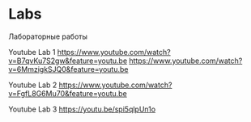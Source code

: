 # Labs
Лабораторные работы

Youtube Lab 1 https://www.youtube.com/watch?v=B7qvKu7S2gw&feature=youtu.be  https://www.youtube.com/watch?v=6MmzigkSJQ0&feature=youtu.be

Youtube Lab 2 https://www.youtube.com/watch?v=FgfL8G6Mu70&feature=youtu.be

Youtube Lab 3 https://youtu.be/spi5qlpUn1o
